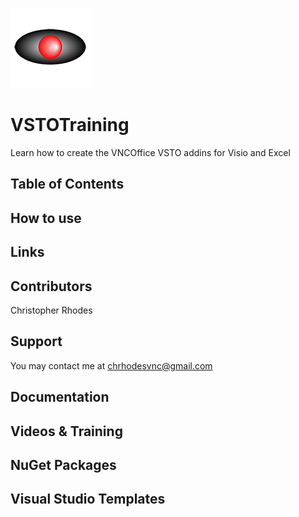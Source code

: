 <p>
    <img src="VNC.png">
</p>

# VSTOTraining

Learn how to create the VNCOffice VSTO addins for Visio and Excel

## Table of Contents

## How to use

## Links

## Contributors

Christopher Rhodes

## Support

You may contact me at chrhodesvnc@gmail.com

## Documentation

## Videos &amp; Training

## NuGet Packages

## Visual Studio Templates
  
  
  
